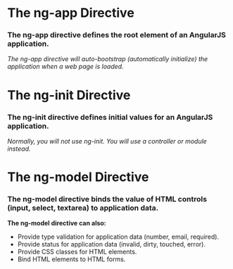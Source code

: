 # The ng-app Directive

### The ng-app directive defines the root element of an AngularJS application.

_The ng-app directive will auto-bootstrap (automatically initialize) the application when a web page is loaded._

# The ng-init Directive
### The ng-init directive defines initial values for an AngularJS application.

_Normally, you will not use ng-init. You will use a controller or module instead._

# The ng-model Directive
### The ng-model directive binds the value of HTML controls (input, select, textarea) to application data.

**The ng-model directive can also:**

* Provide type validation for application data (number, email, required).
* Provide status for application data (invalid, dirty, touched, error).
* Provide CSS classes for HTML elements.
* Bind HTML elements to HTML forms.